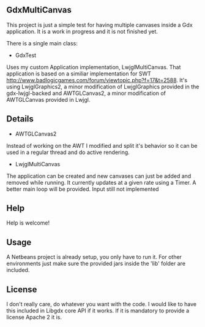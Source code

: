 GdxMultiCanvas
-------------------------------------------------------------------------------

This project is just a simple test for having multiple canvases inside a Gdx application. It is a work in progress and it is not finished yet.

There is a single main class:

* GdxTest

Uses my custom Application implementation, LwjglMultiCanvas. That application is based on a similiar implementation for SWT http://www.badlogicgames.com/forum/viewtopic.php?f=17&t=2588. It's using LwjglGraphics2, a minor modification of LwjglGraphics provided in the gdx-lwjgl-backed and AWTGLCanvas2, a minor modification of AWTGLCanvas provided in Lwjgl.

Details
-------------------------------------------------------------------------------

* AWTGLCanvas2

Instead of working on the AWT I modified and split it's behavior so it can be used in a regular thread and do active rendering.

* LwjglMultiCanvas

The application can be created and new canvases can just be added and removed while running. It currently updates at a given rate using a Timer. A better main loop will be provided. Input still not implemented

Help
-------------------------------------------------------------------------------

Help is welcome!

Usage
-------------------------------------------------------------------------------

A Netbeans project is already setup, you only have to run it. For other environments just make sure the provided jars inside the 'lib' folder are included.

License
-------------------------------------------------------------------------------

I don't really care, do whatever you want with the code. I would like to have this included in Libgdx core API if it works. If it is mandatory to provide a license Apache 2 it is.
